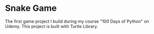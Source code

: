 # Snake Game
The first game project I build during my course "100 Days of Python" on Udemy. This project is built with Turtle Library.  
